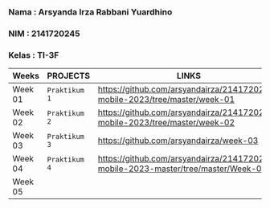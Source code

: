 ### Nama  : Arsyanda Irza Rabbani Yuardhino
### NIM   : 2141720245
### Kelas : TI-3F

|Weeks           |PROJECTS                       |LINKS                        |
|----------------|-------------------------------|-----------------------------|
|Week 01         |`Praktikum 1`|https://github.com/arsyandairza/2141720245-mobile-2023/tree/master/week-01      
|Week 02         |`Praktikum 2`|https://github.com/arsyandairza/2141720245-mobile-2023/tree/master/week-02|   
|Week 03         |`Praktikum 3`| https://github.com/arsyandairza/week-03|             
|Week 04         |`Praktikum 4`|https://github.com/arsyandairza/2141720245-mobile-2023-master/tree/master/Week-04|                             
|Week 05         |                               |
